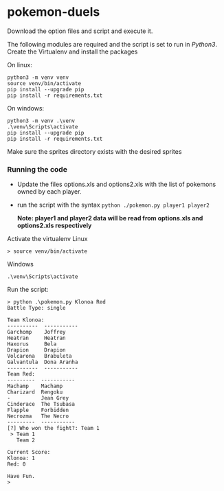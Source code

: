 # pokemon-duels

Download the option files and script and execute it.

The following modules are required and the script is set to run in *Python3*.
Create the Virtualenv and install the packages

On linux:
```
python3 -m venv venv
source venv/bin/activate
pip install --upgrade pip
pip install -r requirements.txt
```

On windows:
```
python3 -m venv .\venv
.\venv\Scripts\activate
pip install --upgrade pip
pip install -r requirements.txt
```

Make sure the sprites directory exists with the desired sprites

### Running the code

- Update the files options.xls and options2.xls with the list of pokemons owned by each player.
- run the script with the syntax `python ./pokemon.py player1 player2`

    **Note: player1 and player2 data will be read from options.xls and options2.xls respectively**

Activate the virtualenv
Linux
```
> source venv/bin/activate
```
Windows
```
.\venv\Scripts\activate
```

Run the script:
```
> python .\pokemon.py Klonoa Red
Battle Type: single

Team Klonoa: 
----------  -----------
Garchomp    Joffrey
Heatran     Heatran
Haxorus     Bela
Drapion     Drapion
Volcarona   Brabuleta
Galvantula  Dona Aranha
----------  -----------
Team Red: 
---------  -----------
Machamp    Machamp
Charizard  Rengoku
-          Jean Grey
Cinderace  The Tsubasa
Flapple    Forbidden
Necrozma   The Necro
---------  -----------
[?] Who won the fight?: Team 1                                                                                                                                                                                                                                                               
 > Team 1
   Team 2

Current Score:
Klonoa: 1
Red: 0

Have Fun.
>
```
